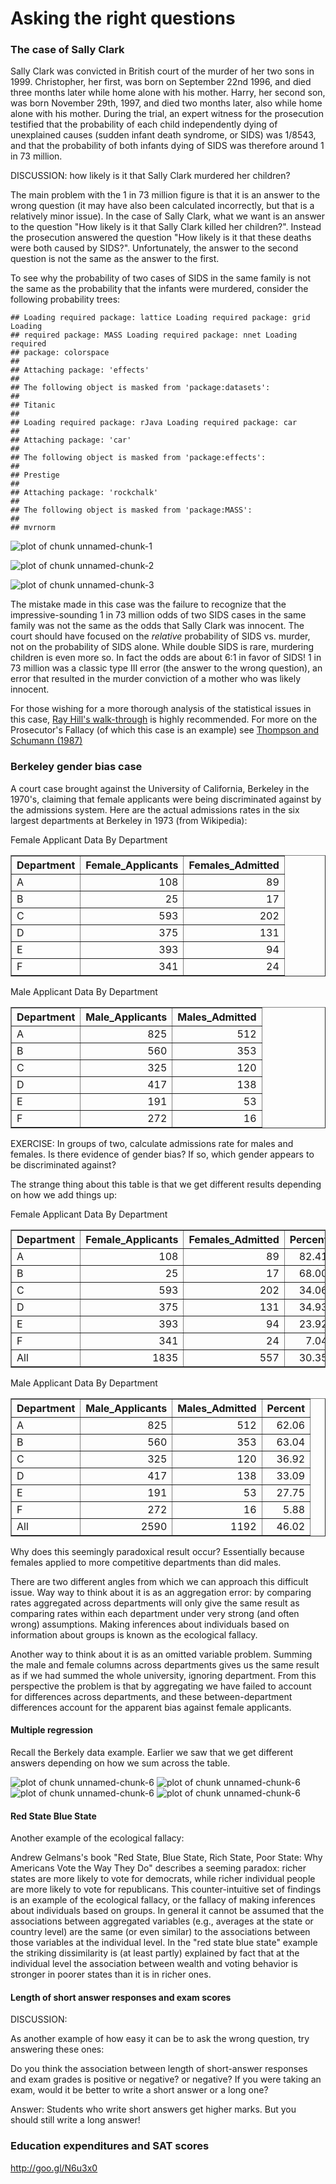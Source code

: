 Asking the right questions
========================================================



### The case of Sally Clark

Sally Clark was convicted in British court of the murder of her two sons in 1999. Christopher, her first, was born on September 22nd 1996, and died three months later while home alone with his mother. Harry, her second son, was born November 29th, 1997, and died two months later, also while home alone with his mother. During the trial, an expert witness for the prosecution testified that the probability of each child independently dying of unexplained causes (sudden infant death syndrome, or SIDS) was 1/8543, and that the probability of both infants dying of SIDS was therefore around 1 in 73 million.


DISCUSSION: how likely is it that Sally Clark murdered her children?


The main problem with the 1 in 73 million figure is that it is an answer to the wrong question (it may have also been calculated incorrectly, but that is a relatively minor issue). In the case of Sally Clark, what we want is an answer to the question "How likely is it that Sally Clark killed her children?". Instead the prosecution answered the question "How likely is it that these deaths were both caused by SIDS?". Unfortunately, the answer to the second question is not the same as the answer to the first.

To see why the probability of two cases of SIDS in the same family is not the same as the probability that the infants were murdered, consider the following probability trees:



```
## Loading required package: lattice Loading required package: grid Loading
## required package: MASS Loading required package: nnet Loading required
## package: colorspace
## 
## Attaching package: 'effects'
## 
## The following object is masked from 'package:datasets':
## 
## Titanic
## 
## Loading required package: rJava Loading required package: car
## 
## Attaching package: 'car'
## 
## The following object is masked from 'package:effects':
## 
## Prestige
## 
## Attaching package: 'rockchalk'
## 
## The following object is masked from 'package:MASS':
## 
## mvrnorm
```

![plot of chunk unnamed-chunk-1](figure/unnamed-chunk-1.png) 


![plot of chunk unnamed-chunk-2](figure/unnamed-chunk-2.png) 


![plot of chunk unnamed-chunk-3](figure/unnamed-chunk-3.png) 


The mistake made in this case was the failure to recognize that the impressive-sounding 1 in 73 million odds of two SIDS cases in the same family was not the same as the odds that Sally Clark was innocent. The court should have focused on the *relative* probability of SIDS vs. murder, not on the probability of SIDS alone. While double SIDS is rare, murdering children is even more so. In fact the odds are about 6:1 in favor of SIDS! 1 in 73 million was a classic type III error (the answer to the wrong question), an error that resulted in the murder conviction of a mother who was likely innocent.

For those wishing for a more thorough analysis of the statistical issues in this case, [Ray Hill's walk-through](http://www.cse.salford.ac.uk/staff/RHill/ppe_5601.pdf) is highly recommended. For more on the Prosecutor's Fallacy (of which this case is an example) see [Thompson and Schumann (1987)](http://www.jstor.org/stable/1393631)


### Berkeley gender bias case

A court case brought against the University of California, Berkeley in the 1970's, claiming that female applicants were being discriminated against by the admissions system. Here are the actual admissions rates in the six largest departments at Berkeley in 1973 (from Wikipedia):

Female Applicant Data By Department
<!-- html table generated in R 3.0.1 by xtable 1.7-1 package -->
<!-- Fri Aug  2 12:21:38 2013 -->
<TABLE border=1>
<TR> <TH> Department </TH> <TH> Female_Applicants </TH> <TH> Females_Admitted </TH>  </TR>
  <TR> <TD> A </TD> <TD align="right"> 108 </TD> <TD align="right">  89 </TD> </TR>
  <TR> <TD> B </TD> <TD align="right">  25 </TD> <TD align="right">  17 </TD> </TR>
  <TR> <TD> C </TD> <TD align="right"> 593 </TD> <TD align="right"> 202 </TD> </TR>
  <TR> <TD> D </TD> <TD align="right"> 375 </TD> <TD align="right"> 131 </TD> </TR>
  <TR> <TD> E </TD> <TD align="right"> 393 </TD> <TD align="right">  94 </TD> </TR>
  <TR> <TD> F </TD> <TD align="right"> 341 </TD> <TD align="right">  24 </TD> </TR>
   </TABLE>
Male Applicant Data By Department
<!-- html table generated in R 3.0.1 by xtable 1.7-1 package -->
<!-- Fri Aug  2 12:21:38 2013 -->
<TABLE border=1>
<TR> <TH> Department </TH> <TH> Male_Applicants </TH> <TH> Males_Admitted </TH>  </TR>
  <TR> <TD> A </TD> <TD align="right"> 825 </TD> <TD align="right"> 512 </TD> </TR>
  <TR> <TD> B </TD> <TD align="right"> 560 </TD> <TD align="right"> 353 </TD> </TR>
  <TR> <TD> C </TD> <TD align="right"> 325 </TD> <TD align="right"> 120 </TD> </TR>
  <TR> <TD> D </TD> <TD align="right"> 417 </TD> <TD align="right"> 138 </TD> </TR>
  <TR> <TD> E </TD> <TD align="right"> 191 </TD> <TD align="right">  53 </TD> </TR>
  <TR> <TD> F </TD> <TD align="right"> 272 </TD> <TD align="right">  16 </TD> </TR>
   </TABLE>


EXERCISE: In groups of two, calculate admissions rate for males and females. Is there evidence of gender bias? If so, which gender appears to be discriminated against?


The strange thing about this table is that we get different results depending on how we add things up:

Female Applicant Data By Department
<!-- html table generated in R 3.0.1 by xtable 1.7-1 package -->
<!-- Fri Aug  2 12:21:38 2013 -->
<TABLE border=1>
<TR> <TH> Department </TH> <TH> Female_Applicants </TH> <TH> Females_Admitted </TH> <TH> Percent </TH>  </TR>
  <TR> <TD> A </TD> <TD align="right"> 108 </TD> <TD align="right">  89 </TD> <TD align="right"> 82.41 </TD> </TR>
  <TR> <TD> B </TD> <TD align="right">  25 </TD> <TD align="right">  17 </TD> <TD align="right"> 68.00 </TD> </TR>
  <TR> <TD> C </TD> <TD align="right"> 593 </TD> <TD align="right"> 202 </TD> <TD align="right"> 34.06 </TD> </TR>
  <TR> <TD> D </TD> <TD align="right"> 375 </TD> <TD align="right"> 131 </TD> <TD align="right"> 34.93 </TD> </TR>
  <TR> <TD> E </TD> <TD align="right"> 393 </TD> <TD align="right">  94 </TD> <TD align="right"> 23.92 </TD> </TR>
  <TR> <TD> F </TD> <TD align="right"> 341 </TD> <TD align="right">  24 </TD> <TD align="right"> 7.04 </TD> </TR>
  <TR> <TD> All </TD> <TD align="right"> 1835 </TD> <TD align="right"> 557 </TD> <TD align="right"> 30.35 </TD> </TR>
   </TABLE>
Male Applicant Data By Department
<!-- html table generated in R 3.0.1 by xtable 1.7-1 package -->
<!-- Fri Aug  2 12:21:38 2013 -->
<TABLE border=1>
<TR> <TH> Department </TH> <TH> Male_Applicants </TH> <TH> Males_Admitted </TH> <TH> Percent </TH>  </TR>
  <TR> <TD> A </TD> <TD align="right"> 825 </TD> <TD align="right"> 512 </TD> <TD align="right"> 62.06 </TD> </TR>
  <TR> <TD> B </TD> <TD align="right"> 560 </TD> <TD align="right"> 353 </TD> <TD align="right"> 63.04 </TD> </TR>
  <TR> <TD> C </TD> <TD align="right"> 325 </TD> <TD align="right"> 120 </TD> <TD align="right"> 36.92 </TD> </TR>
  <TR> <TD> D </TD> <TD align="right"> 417 </TD> <TD align="right"> 138 </TD> <TD align="right"> 33.09 </TD> </TR>
  <TR> <TD> E </TD> <TD align="right"> 191 </TD> <TD align="right">  53 </TD> <TD align="right"> 27.75 </TD> </TR>
  <TR> <TD> F </TD> <TD align="right"> 272 </TD> <TD align="right">  16 </TD> <TD align="right"> 5.88 </TD> </TR>
  <TR> <TD> All </TD> <TD align="right"> 2590 </TD> <TD align="right"> 1192 </TD> <TD align="right"> 46.02 </TD> </TR>
   </TABLE>


Why does this seemingly paradoxical result occur? Essentially because females applied to more competitive departments than did males.

There are two different angles from which we can approach this difficult issue. Way way to think about it is as an aggregation error: by comparing rates aggregated across departments will only give the same result as comparing rates within each department under very strong (and often wrong) assumptions. Making inferences about individuals based on information about groups is known as the ecological fallacy.

Another way to think about it is as an omitted variable problem. Summing the male and female columns across departments gives us the same result as if we had summed the whole university, ignoring department. From this perspective the problem is that by aggregating we have failed to account for differences across departments, and these between-department differences account for the apparent bias against female applicants.




#### Multiple regression
Recall the Berkely data example. Earlier we saw that we get different answers depending on how we sum across the table. 

![plot of chunk unnamed-chunk-6](figure/unnamed-chunk-61.png) ![plot of chunk unnamed-chunk-6](figure/unnamed-chunk-62.png) ![plot of chunk unnamed-chunk-6](figure/unnamed-chunk-63.png) ![plot of chunk unnamed-chunk-6](figure/unnamed-chunk-64.png) 





#### Red State Blue State

Another example of the ecological fallacy:

Andrew Gelmans's book "Red State, Blue State, Rich State, Poor State: Why Americans Vote the Way They Do" describes a seeming paradox: richer states are more likely to vote for democrats, while richer individual people are more likely to vote for republicans. This counter-intuitive set of findings is an example of the ecological fallacy, or the fallacy of making inferences about individuals based on groups. In general it cannot be assumed that the associations between aggregated variables (e.g., averages at the state or country level) are the same (or even similar) to the associations between those variables at the individual level. In the "red state blue state" example the striking dissimilarity is (at least partly) explained by fact that at the individual level the association between wealth and voting behavior is stronger in poorer states than it is in richer ones.


#### Length of short answer responses and exam scores

DISCUSSION:

As another example of how easy it can be to ask the wrong question, try answering these ones:

Do you think the association between length of short-answer responses and exam grades is positive or negative? or negative? If you were taking an exam, would it be better to write a short answer or a long one?

Answer: Students who write short answers get higher marks. But you should still write a long answer!


### Education expenditures and SAT scores

http://goo.gl/N6u3x0
